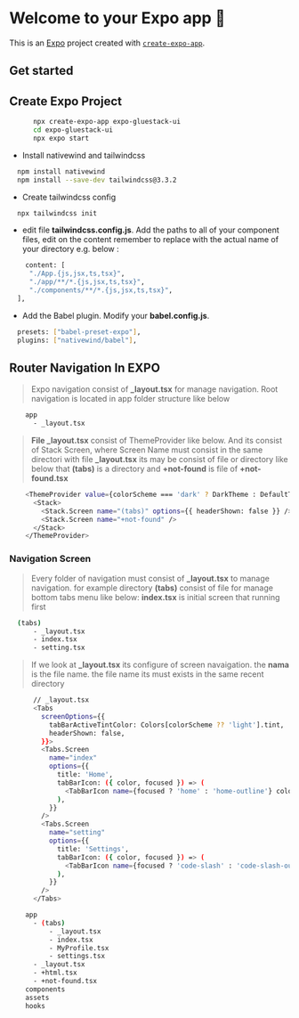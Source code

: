 # Welcome to your Expo app 👋

This is an [Expo](https://expo.dev) project created with [`create-expo-app`](https://www.npmjs.com/package/create-expo-app).

## Get started

## Create Expo Project 
```sh
      npx create-expo-app expo-gluestack-ui
      cd expo-gluestack-ui
      npx expo start
```
- Install nativewind and tailwindcss
 ```sh
   npm install nativewind
   npm install --save-dev tailwindcss@3.3.2
 ```
- Create tailwindcss config
 ```sh
   npx tailwindcss init
 ```
- edit file **tailwindcss.config.js**. Add the paths to all of your component files, edit on the content remember to replace **<custom directory>** with the actual name of your directory e.g. below :
 ```sh
     content: [
      "./App.{js,jsx,ts,tsx}",
      "./app/**/*.{js,jsx,ts,tsx}",
      "./components/**/*.{js,jsx,ts,tsx}",
   ],
 ```
- Add the Babel plugin. Modify your **babel.config.js**.
 ```sh
   presets: ["babel-preset-expo"],
   plugins: ["nativewind/babel"],
 ```



## Router Navigation In EXPO

> Expo navigation consist of **_layout.tsx** for manage navigation. 
> Root navigation is located in app folder
> structure like below

```sh
    app
      - _layout.tsx
```

> **File _layout.tsx** consist of ThemeProvider like below. And its consist of Stack Screen, 
> where Screen Name must consist in the same directori with file **_layout.tsx**
> its may be consist of file or directory like below that **(tabs)** is a directory and **+not-found** is file of **+not-found.tsx**

```sh
    <ThemeProvider value={colorScheme === 'dark' ? DarkTheme : DefaultTheme}>
      <Stack>
        <Stack.Screen name="(tabs)" options={{ headerShown: false }} />
        <Stack.Screen name="+not-found" />
      </Stack>
    </ThemeProvider>
```

### Navigation Screen

> Every folder of navigation must consist of **_layout.tsx** to manage navigation. 
> for example directory **(tabs)** consist of file for manage bottom tabs menu like below:
> **index.tsx** is initial screen that running first

```sh
  (tabs)
      - _layout.tsx
      - index.tsx
      - setting.tsx
```

> If we look at **_layout.tsx** its configure of screen navaigation. 
> the **nama** is the file name. the file name its must exists in the same recent directory
```sh
      // _layout.tsx
      <Tabs
        screenOptions={{
          tabBarActiveTintColor: Colors[colorScheme ?? 'light'].tint,
          headerShown: false,
        }}>
        <Tabs.Screen
          name="index"
          options={{
            title: 'Home',
            tabBarIcon: ({ color, focused }) => (
              <TabBarIcon name={focused ? 'home' : 'home-outline'} color={color} />
            ),
          }}
        />
        <Tabs.Screen
          name="setting"
          options={{
            title: 'Settings',
            tabBarIcon: ({ color, focused }) => (
              <TabBarIcon name={focused ? 'code-slash' : 'code-slash-outline'} color={color} />
            ),
          }}
        />
      </Tabs>
```


```sh
    app
      - (tabs)
          - _layout.tsx
          - index.tsx
          - MyProfile.tsx
          - settings.tsx
      - _layout.tsx
      - +html.tsx
      - +not-found.tsx
    components
    assets
    hooks
```

